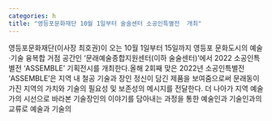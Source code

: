 ```yaml
---
categories: h
title: "영등포문화재단 10월 1일부터 술술센터 소공인특별전  개최"
---
```

영등포문화재단(이사장 최호권)이 오는 10월 1일부터 15일까지 영등포 문화도시의 예술·기술 융복합 거점 공간인 ‘문래예술종합지원센터(이하 술술센터)’에서 2022 소공인특별전 ‘ASSEMBLE’ 기획전시를 개최한다.올해 2회째 맞은 2022년 소공인특별전 ‘ASSEMBLE’은 지역 내 철공 기술과 장인 정신이 담긴 제품을 보여줌으로써 문래동이 가진 지역의 가치와 기술의 필요성 및 보존성의 메시지를 전달한다. 더 나아가 지역 예술가의 시선으로 바라본 기술장인의 이야기를 담아내는 과정을 통한 예술인과 기술인과의 교류로 예술과 기술의
